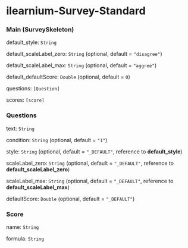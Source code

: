 # ilearnium-Survey-Standard


### Main (SurveySkeleton)

default_style: ```String```

default_scaleLabel_zero: ```String``` (optional, default = ```"disagree"```)

default_scaleLabel_max:  ```String``` (optional, default = ```"aggree"```)

default_defaultScore: ```Double``` (optional, default = ```0```)

questions: ```[Question]```

scores: ```[score]```

### Questions

text: ```String```

condition: ```String``` (optional, default = ```"1"```)

style: ```String``` (optional, default = ```"_DEFAULT"```, reference to **default_style**)

scaleLabel_zero: ```String``` (optional, default = ```"_DEFAULT"```, reference to **default_scaleLabel_zero**)

scaleLabel_max: ```String``` (optional, default = ```"_DEFAULT"```, reference to **default_scaleLabel_max**)

defaultScore: ```Double``` (optional, default = ```"_DEFAULT"```)

### Score

name: ```String```

formula: ```String```
